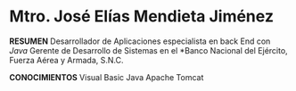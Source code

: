 # Mtro. José Elías Mendieta Jiménez

**RESUMEN**
Desarrollador de Aplicaciones especialista en back End con *Java*
Gerente de Desarrollo de Sistemas en el *Banco Nacional del Ejército, Fuerza Aérea y Armada, S.N.C.

**CONOCIMIENTOS**
Visual Basic
Java
Apache Tomcat

